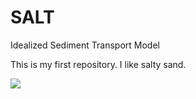 # SALT
Idealized Sediment Transport Model

This is my first repository. I like salty sand.

<img src="ripple.gif" />
